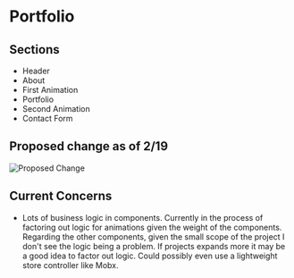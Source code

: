 # Portfolio

## Sections
* Header
* About
* First Animation
* Portfolio
* Second Animation
* Contact Form


## Proposed change as of 2/19
![Proposed Change](./ProposedChange2:19.png)

## Current Concerns
* Lots of business logic in components. Currently in the process of factoring out logic for animations given the weight of the components.  Regarding the other components, given the small scope of the project I don't see the logic being a problem.   If projects expands more it may be a good idea to factor out logic.  Could possibly even use a lightweight store controller like Mobx.